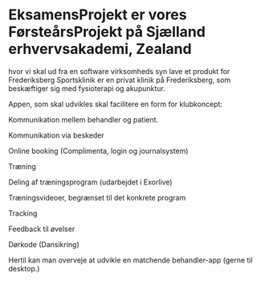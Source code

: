 # EksamensProjekt er vores FørsteårsProjekt på Sjælland erhvervsakademi, Zealand
hvor vi skal ud fra en software virksomheds syn lave et produkt for
Frederiksberg Sportsklinik er en privat klinik på Frederiksberg, som beskæftiger sig med fysioterapi og  akupunktur.

Appen, som skal udvikles skal facilitere en form for klubkoncept:

Kommunikation mellem behandler og patient.

Kommunikation via beskeder

Online booking (Complimenta, login og journalsystem)

Træning

Deling af træningsprogram (udarbejdet i Exorlive)

Træningsvideoer, begrænset til det konkrete program

Tracking

Feedback til øvelser

Dørkode (Dansikring)


Hertil kan man overveje at udvikle en matchende behandler-app (gerne til desktop.)
